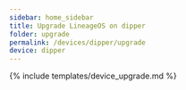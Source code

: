 ```yaml
---
sidebar: home_sidebar
title: Upgrade LineageOS on dipper
folder: upgrade
permalink: /devices/dipper/upgrade
device: dipper
---
```

{% include templates/device_upgrade.md %}
